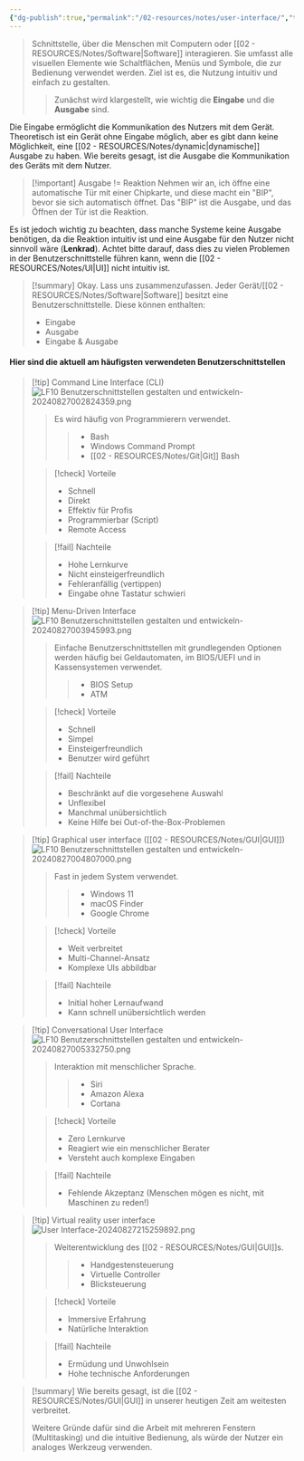 ```yaml
---
{"dg-publish":true,"permalink":"/02-resources/notes/user-interface/","tags":["GFN/LF10"],"noteIcon":"","updated":"2025-08-26T16:35:08.000+02:00"}
---
```


>Schnittstelle, über die Menschen mit Computern oder [[02 - RESOURCES/Notes/Software\|Software]] interagieren. Sie umfasst alle visuellen Elemente wie Schaltflächen, Menüs und Symbole, die zur Bedienung verwendet werden. 
>Ziel ist es, die Nutzung intuitiv und einfach zu gestalten.
>>Zunächst wird klargestellt, wie wichtig die **Eingabe** und die **Ausgabe** sind.  

Die Eingabe ermöglicht die Kommunikation des Nutzers mit dem Gerät. Theoretisch ist ein Gerät ohne Eingabe möglich, aber es gibt dann keine Möglichkeit, eine [[02 - RESOURCES/Notes/dynamic\|dynamische]] Ausgabe zu haben. Wie bereits gesagt, ist die Ausgabe die Kommunikation des Geräts mit dem Nutzer.

>[!important] Ausgabe  != Reaktion
Nehmen wir an, ich öffne eine automatische Tür mit einer Chipkarte, 
und diese macht ein "BIP", bevor sie sich automatisch öffnet.
> Das "BIP" ist die Ausgabe, und das Öffnen der Tür ist die Reaktion.

Es ist jedoch wichtig zu beachten, dass manche Systeme keine Ausgabe benötigen, da die Reaktion intuitiv ist und eine Ausgabe für den Nutzer nicht sinnvoll wäre (**Lenkrad**). 
Achtet bitte darauf, dass dies zu vielen Problemen in der Benutzerschnittstelle führen kann, wenn die [[02 - RESOURCES/Notes/UI\|UI]] nicht intuitiv ist.

>[!summary] 
>Okay. Lass uns zusammenzufassen.
>Jeder Gerät/[[02 - RESOURCES/Notes/Software\|Software]] besitzt eine Benutzerschnittstelle. Diese können enthalten:
>- Eingabe
>- Ausgabe
>- Eingabe & Ausgabe

#### Hier sind die aktuell am häufigsten verwendeten Benutzerschnittstellen

>[!tip] Command Line Interface (CLI)
>![LF10 Benutzerschnittstellen gestalten und entwickeln-20240827002824359.png](/img/user/02%20-%20RESOURCES/Files/IMG/LF10%20Benutzerschnittstellen%20gestalten%20und%20entwickeln-20240827002824359.png)
>>Es wird häufig von Programmierern verwendet.
>>>- Bash
>>>- Windows Command Prompt
>>>- [[02 - RESOURCES/Notes/Git\|Git]] Bash
> 
>>[!check] Vorteile
>>- Schnell
>>- Direkt
>>- Effektiv für Profis
>>- Programmierbar (Script)
>>- Remote Access
> 
>>[!fail] Nachteile
>>- Hohe Lernkurve
>>- Nicht einsteigerfreundlich
>>- Fehleranfällig (vertippen)
>>- Eingabe ohne Tastatur schwieri

>[!tip] Menu-Driven Interface
>![LF10 Benutzerschnittstellen gestalten und entwickeln-20240827003945993.png](/img/user/02%20-%20RESOURCES/Files/IMG/LF10%20Benutzerschnittstellen%20gestalten%20und%20entwickeln-20240827003945993.png)
>>Einfache Benutzerschnittstellen mit grundlegenden Optionen werden häufig bei Geldautomaten, im BIOS/UEFI und in Kassensystemen verwendet.
>>>- BIOS Setup
>>>- ATM
>
> 
>>[!check] Vorteile
>>- Schnell
>>- Simpel
>>- Einsteigerfreundlich
>>- Benutzer wird geführt
> 
>>[!fail] Nachteile
>>- Beschränkt auf die vorgesehene Auswahl
>>- Unflexibel
>>- Manchmal unübersichtlich
>>- Keine Hilfe bei Out-of-the-Box-Problemen

>[!tip]  Graphical user interface ([[02 - RESOURCES/Notes/GUI\|GUI]])
>![LF10 Benutzerschnittstellen gestalten und entwickeln-20240827004807000.png](/img/user/02%20-%20RESOURCES/Files/IMG/LF10%20Benutzerschnittstellen%20gestalten%20und%20entwickeln-20240827004807000.png)
>>Fast in jedem System verwendet.
>>>- Windows 11
>>>- macOS Finder
>>>- Google Chrome
> 
>>[!check] Vorteile
>>- Weit verbreitet
>>- Multi-Channel-Ansatz
>>- Komplexe UIs abbildbar
> 
>>[!fail] Nachteile
>>- Initial hoher Lernaufwand 
>>- Kann schnell unübersichtlich werden

>[!tip] Conversational User Interface
>![LF10 Benutzerschnittstellen gestalten und entwickeln-20240827005332750.png](/img/user/02%20-%20RESOURCES/Files/IMG/LF10%20Benutzerschnittstellen%20gestalten%20und%20entwickeln-20240827005332750.png)
>>Interaktion mit menschlicher Sprache.
>>>- Siri 
>>>- Amazon Alexa
>>>- Cortana
>
>>[!check] Vorteile
>>- Zero Lernkurve
>>- Reagiert wie ein menschlicher Berater
>>- Versteht auch komplexe Eingaben
> 
>>[!fail] Nachteile
>>- Fehlende Akzeptanz (Menschen mögen es nicht, mit Maschinen zu reden!)

>[!tip] Virtual reality user interface
>![User Interface-20240827215259892.png](/img/user/02%20-%20RESOURCES/Files/IMG/User%20Interface-20240827215259892.png)
>>Weiterentwicklung des [[02 - RESOURCES/Notes/GUI\|GUI]]s.
>>>- Handgestensteuerung
>>>- Virtuelle Controller
>>>- Blicksteuerung
>
> 
>>[!check] Vorteile
>>- Immersive Erfahrung
>>- Natürliche Interaktion
> 
>>[!fail] Nachteile
>>- Ermüdung und Unwohlsein
>>- Hohe technische Anforderungen



>[!summary] 
>Wie bereits gesagt, ist die [[02 - RESOURCES/Notes/GUI\|GUI]] in unserer heutigen Zeit am weitesten verbreitet.
>
>Weitere Gründe dafür sind die Arbeit mit mehreren Fenstern (Multitasking) und die intuitive Bedienung, als würde der Nutzer ein analoges Werkzeug verwenden.